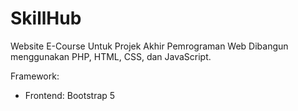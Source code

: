 # SkillHub
Website E-Course Untuk Projek Akhir Pemrograman Web
Dibangun menggunakan PHP, HTML, CSS, dan JavaScript.

Framework:
- Frontend: Bootstrap 5
